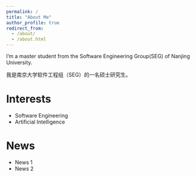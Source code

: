 ```yaml
---
permalink: /
title: "About Me"
author_profile: true
redirect_from: 
  - /about/
  - /about.html
---
```


I’m a master student from the Software Engineering Group(SEG) of Nanjing University.

我是南京大学软件工程组（SEG）的一名硕士研究生。

# Interests
- Software Engineering
- Artificial Intelligence

# News
- News 1
- News 2
